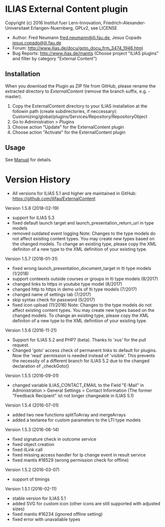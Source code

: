 ILIAS External Content plugin
=============================

Copyright (c) 2016 Institut fuer Lern-Innovation, Friedrich-Alexander-Universitaet Erlangen-Nuernberg, GPLv2, see LICENSE

- Author:   Fred Neumann <fred.neumann@ili.fau.de>, Jesus Copado <jesus.copado@ili.fau.de>
- Forum: http://www.ilias.de/docu/goto_docu_frm_3474_1946.html
- Bug Reports: http://www.ilias.de/mantis (Choose project "ILIAS plugins" and filter by category "External Content")


Installation
------------

When you download the Plugin as ZIP file from GitHub, please rename the extracted directory to *ExternalContent*
(remove the branch suffix, e.g. -master).

1. Copy the ExternalContent directory to your ILIAS installation at the followin path
(create subdirectories, if neccessary): Customizing/global/plugins/Services/Repository/RepositoryObject
2. Go to Administration > Plugins
3. Choose action  "Update" for the ExternalContent plugin
4. Choose action  "Activate" for the ExternalContent plugin

Usage
-----

See [Manual](docs/Manual.pdf) for details.

Version History
===============

* All versions for ILIAS 5.1 and higher are maintained in GitHub: https://github.com/ilifau/ExternalContent

Version 1.5.8 (2018-02-19)
* support for ILIAS 5.3
* fixed default launch target and launch_presentation_return_url in type models
* removed outdated event logging
Note:
Changes to the type models do not affect existing content types. You may create new types based on the changed models.
To change an existing type, please copy the XML definiton of a new type to the XML definition of your existing type.

Version 1.5.7 (2018-01-31)
* fixed wrong launch_presentation_document_target in lti type models (1/2018)
* support conteexts outside courses or groups in lti type models (8/2017)
* changed links to https in youtube type model (8/2017)
* changed http to https in demo urls of lti type models (7/2017)
* changed name of settings tab (7/2017)
* skip syntax check for password (5/2017)
* fixed icon upload (11/2016)
Note:
Changes to the type models do not affect existing content types. You may create new types based on the changed models.
To change an existing type, please copy the XML definiton of a new type to the XML definition of your existing type.


Version 1.5.6 (2016-11-21)
* Support for ILIAS 5.2 and PHP7 (beta). Thanks to 'xus' for the pull request.
* Changed 'goto' access check of permanent links to default for plugins. Now the 'read' permission is needed instead of 'visible'.
  This prevents the necessity of a different branch for ILIAS 5.2 due to the changed declaration of _checkGoto()

Version 1.5.5 (2016-09-01)
* changed variable ILIAS_CONTACT_EMAIL to the Field "E-Mail" in Administration > General Settings > Contact Information
  (The former "Feedback Recipient" ist not longer changeable in ILIAS 5.1)

Version 1.5.4 (2016-07-01)
* added two new functions splitToArray and mergeArrays
* added a textarea for custom parameters to the LTI type models

Version 1.5.3 (2016-06-14)
* fixed signature check in outcome service
* fixed object creation
* fixed ilLink call
* fixed missing access handler for lp change event in result service
* fixed mantis #18529 (wrong permission check for offline)

Version 1.5.2 (2016-03-07)
* support of timings

Version 1.5.1 (2016-02-11)
* stable version for ILIAS 5.1
* added SVG for custom icon (other icons are still supported with adjusted sizes)
* fixed mantis #16234 (ignored offline setting)
* fixed error with unavailable types

